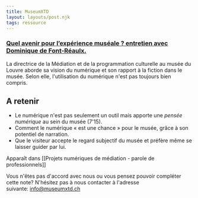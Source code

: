 ```yaml
---
title: MuseumXTD
layout: layouts/post.njk
tags: ressource 
---
```

### [Quel avenir pour l’expérience muséale ? entretien avec Dominique de Font-Réaulx.](https://esprit.presse.fr/video/quel-avenir-pour-l-experience-museale-43142?fbclid=IwAR3A3Fm_WPuwZQfPQlNMKpWuAQzeqjevpaA33H339FrvnV3hOT1ANUD8l18) 

La directrice de la Médiation et de la programmation culturelle au musée du Louvre aborde sa vision du numérique et son rapport à la fiction dans le musée. Selon elle, l'utilisation du numérique n'est pas toujours bien compris.

## A retenir
- Le numérique n'est pas seulement un outil mais apporte une *pensée numérique* au sein du musée (7'15). 
- Comment le numérique « est une chance » pour le musée, grâce à son potentiel de narration. 
- Que le visiteur accepte le regard subjectif du musée et préfère même se laisser guider par lui. 


Apparaît dans [[Projets numériques de médiation - parole de professionnels]]

Vous n'êtes pas d'accord avec nous ou vous pensez pouvoir compléter cette note? N'hésitez pas à nous contacter à l'adresse suivante: [info@museumxtd.ch](mailto:info@museumxtd.ch)

